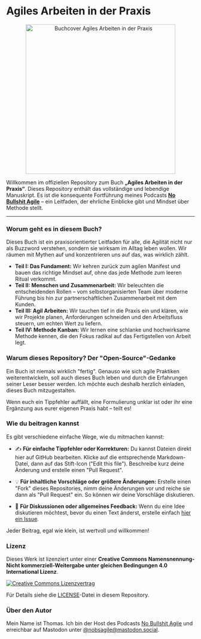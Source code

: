 # Agiles Arbeiten in der Praxis

<p align="center">
  <img src="https://no-bullshit-agile.de/media/posts/143/responsive/teaser-2-xl.webp" alt="Buchcover Agiles Arbeiten in der Praxis" width="400"/>
</p>

Willkommen im offiziellen Repository zum Buch **„Agiles Arbeiten in der Praxis“**. Dieses Repository enthält das vollständige und lebendige Manuskript. Es ist die konsequente Fortführung meines Podcasts **[No Bullshit Agile](https://no-bullshit-agile.de)** – ein Leitfaden, der ehrliche Einblicke gibt und Mindset über Methode stellt.

---

### Worum geht es in diesem Buch?

Dieses Buch ist ein praxisorientierter Leitfaden für alle, die Agilität nicht nur als Buzzword verstehen, sondern sie wirksam im Alltag leben wollen. Wir räumen mit Mythen auf und konzentrieren uns auf das, was wirklich zählt.

*   **Teil I: Das Fundament:** Wir kehren zurück zum agilen Manifest und bauen das richtige Mindset auf, ohne das jede Methode zum leeren Ritual verkommt.
*   **Teil II: Menschen und Zusammenarbeit:** Wir beleuchten die entscheidenden Rollen – vom selbstorganisierten Team über moderne Führung bis hin zur partnerschaftlichen Zusammenarbeit mit dem Kunden.
*   **Teil III: Agil Arbeiten:** Wir tauchen tief in die Praxis ein und klären, wie wir Projekte planen, Anforderungen schneiden und den Arbeitsfluss steuern, um echten Wert zu liefern.
*   **Teil IV: Methode Kanban:** Wir lernen eine schlanke und hochwirksame Methode kennen, die den Fokus radikal auf das Fertigstellen von Arbeit legt.

### Warum dieses Repository? Der "Open-Source"-Gedanke

Ein Buch ist niemals wirklich "fertig". Genauso wie sich agile Praktiken weiterentwickeln, soll auch dieses Buch leben und durch die Erfahrungen seiner Leser besser werden. Ich möchte euch deshalb herzlich einladen, dieses Buch mitzugestalten.

Wenn euch ein Tippfehler auffällt, eine Formulierung unklar ist oder ihr eine Ergänzung aus eurer eigenen Praxis habt – teilt es!

### Wie du beitragen kannst

Es gibt verschiedene einfache Wege, wie du mitmachen kannst:

*   ✍️ **Für einfache Tippfehler oder Korrekturen:** Du kannst Dateien direkt hier auf GitHub bearbeiten. Klicke auf die entsprechende Markdown-Datei, dann auf das Stift-Icon ("Edit this file"). Beschreibe kurz deine Änderung und erstelle einen "Pull Request".

*   💡 **Für inhaltliche Vorschläge oder größere Änderungen:** Erstelle einen "Fork" dieses Repositories, nimm deine Änderungen vor und reiche sie dann als "Pull Request" ein. So können wir deine Vorschläge diskutieren.

*   💬 **Für Diskussionen oder allgemeines Feedback:** Wenn du eine Idee diskutieren möchtest, bevor du einen Text änderst, erstelle einfach [hier ein Issue](https://github.com/nobsagile/agiles-arbeiten-in-der-praxis/issues).

Jeder Beitrag, egal wie klein, ist wertvoll und willkommen!

### Lizenz

Dieses Werk ist lizenziert unter einer **Creative Commons Namensnennung-Nicht kommerziell-Weitergabe unter gleichen Bedingungen 4.0 International Lizenz**.

[![Creative Commons Lizenzvertrag](https://i.creativecommons.org/l/by-nc-sa/4.0/88x31.png)](http://creativecommons.org/licenses/by-nc-sa/4.0/)

Für Details siehe die [LICENSE](LICENSE)-Datei in diesem Repository.

### Über den Autor

Mein Name ist Thomas. Ich bin der Host des Podcasts [No Bullshit Agile](https://no-bullshit-agile.de) und erreichbar auf Mastodon unter [@nobsagile@mastodon.social](https://mastodon.social/@nobsagile).
